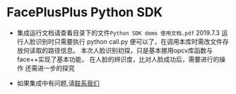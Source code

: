 # FacePlusPlus Python SDK

* 集成运行文档请查看目录下的文件`Python SDK demo 使用文档.pdf` 
2019.7.3
运行人脸识别时只需要执行 python call.py 便可以了，在调用本库时需改文件存放何读取的路径信息。
本次人脸识别初探，只是基本挪用opcv库函数与face++实现了基本功能，
在人脸的辨识度，比对人脸成功后，需要进行的操作
还需进一步的探究

* 如果集成中有问题,请[联系我们](https://www.faceplusplus.com.cn/contact-us/)


